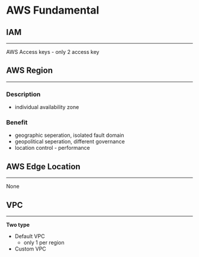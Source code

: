 <!-- IAM -->
# AWS Fundamental
## IAM
------
AWS Access keys - only 2 access key

## AWS Region
------
### Description
* individual availability zone
### Benefit
* geographic seperation, isolated fault domain
* geopolitical seperation, different governance
* location control - performance

## AWS Edge Location
------
None

<!-- VPC -->
## VPC
------
__Two type__
* Default VPC
  * only 1 per region
* Custom VPC